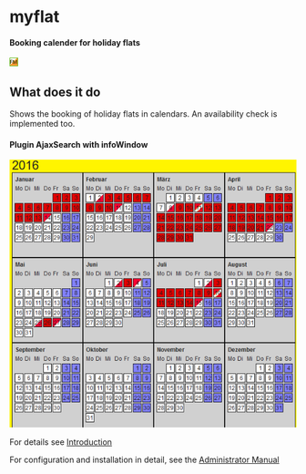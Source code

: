 # myflat

#### Booking calender for holiday flats

![Icon](/ext_icon.gif "Extension icon")


What does it do
---------------

Shows the booking of holiday flats in calendars. An availability check is implemented too.

#### Plugin AjaxSearch with infoWindow
![Calendar](Documentation/Images/Introduction/MultiRowCalendar2.png "Booking Calendar")



For details see [Introduction](https://github.com/joachimruhs/myflat/blob/master/Documentation/Introduction/Index.rst "Introduction")

For configuration and installation in detail, see the [Administrator Manual](https://github.com/joachimruhs/myflat/blob/master/Documentation/AdministratorManual/Index.rst "Administrator Manual")

